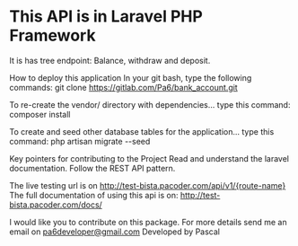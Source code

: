 # This API is in Laravel PHP Framework

It is has tree endpoint: Balance, withdraw and deposit.

How to deploy this application
In your git bash, type the following commands:
git clone https://gitlab.com/Pa6/bank_account.git

To re-create the vendor/ directory with dependencies...
type this command: composer install

To create and seed other database tables for the application...
type this command: php artisan migrate --seed


Key pointers for contributing to the Project
Read and understand the laravel documentation.
Follow the REST API pattern.


The live testing url is on http://test-bista.pacoder.com/api/v1/{route-name}
The full documentation of using this api is on: http://test-bista.pacoder.com/docs/

I would like you to contribute on this package.
For more details send me an email on pa6developer@gmail.com
Developed by Pascal 
